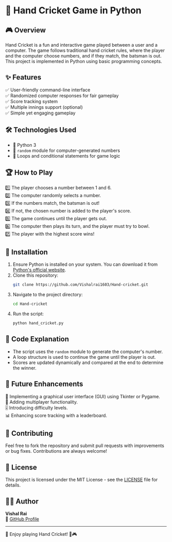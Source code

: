 # 🏏 Hand Cricket Game in Python

## 🎮 Overview
Hand Cricket is a fun and interactive game played between a user and a computer. The game follows traditional hand cricket rules, where the player and the computer choose numbers, and if they match, the batsman is out. This project is implemented in Python using basic programming concepts.

## ✨ Features
✅ User-friendly command-line interface  
✅ Randomized computer responses for fair gameplay  
✅ Score tracking system  
✅ Multiple innings support (optional)  
✅ Simple yet engaging gameplay  

## 🛠 Technologies Used
- 🐍 Python 3
- 🎲 `random` module for computer-generated numbers
- 🔄 Loops and conditional statements for game logic

## 🏆 How to Play
1️⃣ The player chooses a number between 1 and 6.  
2️⃣ The computer randomly selects a number.  
3️⃣ If the numbers match, the batsman is out!  
4️⃣ If not, the chosen number is added to the player's score.  
5️⃣ The game continues until the player gets out.  
6️⃣ The computer then plays its turn, and the player must try to bowl.  
7️⃣ The player with the highest score wins!  

## 🚀 Installation
1. Ensure Python is installed on your system. You can download it from [Python's official website](https://www.python.org/).
2. Clone this repository:
   ```bash
   git clone https://github.com/Vishalrai1603/Hand-cricket.git
   ```
3. Navigate to the project directory:
   ```bash
   cd Hand-cricket
   ```
4. Run the script:
   ```bash
   python hand_cricket.py
   ```

## 📜 Code Explanation
- The script uses the `random` module to generate the computer's number.
- A loop structure is used to continue the game until the player is out.
- Scores are updated dynamically and compared at the end to determine the winner.

## 🔮 Future Enhancements
🚀 Implementing a graphical user interface (GUI) using Tkinter or Pygame.  
👥 Adding multiplayer functionality.  
🎚 Introducing difficulty levels.  
📊 Enhancing score tracking with a leaderboard.  

## 🤝 Contributing
Feel free to fork the repository and submit pull requests with improvements or bug fixes. Contributions are always welcome!  

## 📜 License
This project is licensed under the MIT License - see the [LICENSE](LICENSE) file for details.

## 👨‍💻 Author
**Vishal Rai**  
🔗 [GitHub Profile](https://github.com/Vishalrai1603)  

---
🎉 Enjoy playing Hand Cricket! 🏏🎮
